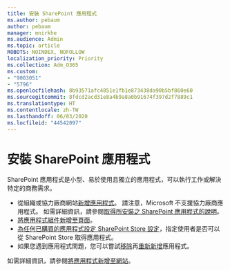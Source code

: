 ```yaml
---
title: 安裝 SharePoint 應用程式
ms.author: pebaum
author: pebaum
manager: mnirkhe
ms.audience: Admin
ms.topic: article
ROBOTS: NOINDEX, NOFOLLOW
localization_priority: Priority
ms.collection: Adm_O365
ms.custom:
- "9003051"
- "5796"
ms.openlocfilehash: 8b93571afc4851e1fb1e873438da90b5bf860e60
ms.sourcegitcommit: 8fdcd2acd31e8a4b9a8a0b91674f397d2f7889c1
ms.translationtype: HT
ms.contentlocale: zh-TW
ms.lasthandoff: 06/03/2020
ms.locfileid: "44542097"
---
```

# <a name="install-sharepoint-apps"></a>安裝 SharePoint 應用程式

SharePoint 應用程式是小型、易於使用且獨立的應用程式，可以執行工作或解決特定的商務需求。

- 從組織或協力廠商網站[新增應用程式](https://support.microsoft.com/office/add-an-app-to-a-site-ef9c0dbd-7fe1-4715-a1b0-fe3bc81317cb)。 請注意，Microsoft 不支援協力廠商應用程式。 如需詳細資訊，請參閱[取得所安裝之 SharePoint 應用程式的說明](https://support.office.com/article/get-help-for-a-sharepoint-app-you-installed-fd98af7f-6af0-4573-8360-8f5631c6ab21)。
-   [將應用程式組件新增至頁面](https://support.microsoft.com/office/add-an-app-part-to-a-classic-page-6f06c0b7-44b8-4c69-b4ad-85197eee8d78)。
-   [為任何已購買的應用程式設定 SharePoint Store 設定](https://docs.microsoft.com/sharepoint/configure-sharepoint-store-settings)，指定使用者是否可以從 SharePoint Store 取得應用程式。
-   如果您遇到應用程式問題，您可以嘗試[移除](https://support.microsoft.com/office/remove-an-app-from-a-site-03198d1b-c33b-498d-9469-af641a587d6c)再[重新新增](https://support.microsoft.com/office/add-an-app-to-a-site-ef9c0dbd-7fe1-4715-a1b0-fe3bc81317cb)應用程式。

如需詳細資訊，請參閱[將應用程式新增至網站](https://support.microsoft.com/office/add-an-app-to-a-site-ef9c0dbd-7fe1-4715-a1b0-fe3bc81317cb)。
